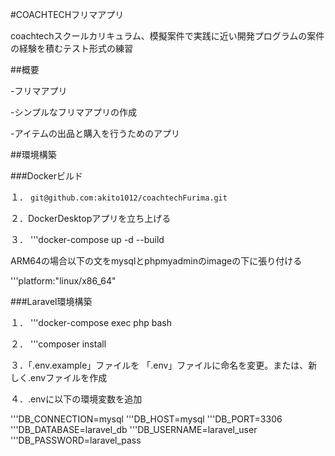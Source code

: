 #COACHTECHフリマアプリ

coachtechスクールカリキュラム、模擬案件で実践に近い開発プログラムの案件の経験を積むテスト形式の練習

##概要

-フリマアプリ

-シンプルなフリマアプリの作成

-アイテムの出品と購入を行うためのアプリ

##環境構築

###Dockerビルド

１．
`git@github.com:akito1012/coachtechFurima.git`

２．DockerDesktopアプリを立ち上げる

３．
'''docker-compose up -d --build

ARM64の場合以下の文をmysqlとphpmyadminのimageの下に張り付ける

'''platform:"linux/x86_64"

###Laravel環境構築

１．
'''docker-compose exec php bash

２．
'''composer install

３．「.env.example」ファイルを 「.env」ファイルに命名を変更。または、新しく.envファイルを作成

４．.envに以下の環境変数を追加

'''DB_CONNECTION=mysql
'''DB_HOST=mysql
'''DB_PORT=3306
'''DB_DATABASE=laravel_db
'''DB_USERNAME=laravel_user
'''DB_PASSWORD=laravel_pass

